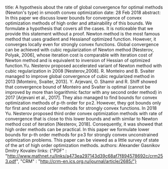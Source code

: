 title: A hypothesis about the rate of global convergence for optimal methods (Newton's type) in smooth convex optimization
date: 28 Feb 2018
abstract: In this paper we discuss lower bounds for convergence of convex optimization methods of high order and attainability of this bounds. We formulate a hypothesis that covers all the cases. It is noticeable that we provide this statement without a proof. Newton method is the most famous method that uses gradient and Hessianof optimized function. However, it converges locally even for strongly convex functions. Global convergence can be achieved with cubic regularization of Newton method [Nesterov, Polyak, 2006], whose iteration cost is comparable with iteration cost of Newton method and is equivalent to inversion of Hessian of optimized function.Yu. Nesterov proposed accelerated variant of Newton method with cubic regularization in 2008 [Nesterov,2008]. R. Monteiro and B. Svaiter managed to improve global convergence of cubic regularized method in 2013 [Monteiro, Svaiter, 2013]. Y. Arjevani, O. Shamir and R. Shiff showed that convergence bound of Monteiro and Svaiter is optimal (cannot be improved by more than logarithmic factor with any second order method) in 2017 [Arjevani et al., 2017]. They also managed to find bounds for convex optimization methods of p-th order for p≥2. However, they got bounds only for first and second order methods for strongly convex functions. In 2018 Yu. Nesterov proposed third order convex optimization methods with rate of convergence that is close to this lower bounds and with similar to Newton method cost of iteration [Nesterov, 2018]. Consequently, it was showed that high order methods can be practical. In this paper we formulate lower bounds for p-th order methods for p≥3 for strongly convex unconstrained optimization problems. This paper can be viewed as a little survey of state of the art of high order optimization methods.
authors: Alexander Gasnikov
            Dmitry Kovalev
links: {"PDF" : "http://www.mathnet.ru/links/a473ea297143d39c68af7f894578692c/crm253.pdf", "CRM" : "http://crm-en.ics.org.ru/journal/article/2685/"}